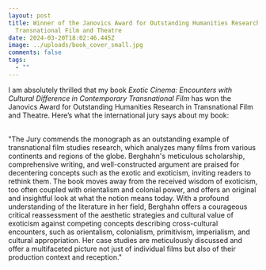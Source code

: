 ```yaml
---
layout: post
title: Winner of the Janovics Award for Outstanding Humanities Research in
  Transnational Film and Theatre
date: 2024-03-20T18:02:46.445Z
image: ../uploads/book_cover_small.jpg
comments: false
tags:
  - ""
---
```

I am absolutely thrilled that my book *Exotic Cinema: Encounters with Cultural Difference in Contemporary Transnational Film* has won the Janovics Award for Outstanding Humanities Research in Transnational Film and Theatre. Here’s what the international jury says about my book:

\
"The Jury commends the monograph as an outstanding example of transnational film studies research, which analyzes many films from various continents and regions of the globe. Berghahn's meticulous scholarship, comprehensive writing, and well-constructed argument are praised for decentering concepts such as the exotic and exoticism, inviting readers to rethink them. The book moves away from the received wisdom of exoticism, too often coupled with orientalism and colonial power, and offers an original and insightful look at what the notion means today. With a profound understanding of the literature in her field, Berghahn offers a courageous critical reassessment of the aesthetic strategies and cultural value of exoticism against competing concepts describing cross-cultural encounters, such as orientalism, colonialism, primitivism, imperialism, and cultural appropriation. Her case studies are meticulously discussed and offer a multifaceted picture not just of individual films but also of their production context and reception."